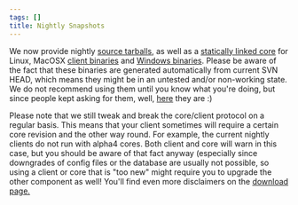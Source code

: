 ```yaml
---
tags: []
title: Nightly Snapshots
---
```

We now provide nightly <a href="/nightly/source">source tarballs</a>, as well as a <a href="/nightly/linux">statically linked core</a> for Linux, MacOSX <a href="/nightly/macosx">client binaries</a> and <a href="/nightly/windows">Windows binaries</a>. Please be aware of the fact that these binaries are generated automatically from current SVN HEAD, which means they might be in an untested and/or non-working state. We do not recommend using them until you know what you're doing, but since people kept asking for them, well, <a href="/nightly">here</a> they are :)

Please note that we still tweak and break the core/client protocol on a regular basis. This means that your client sometimes will require a certain core revision and the other way round. For example, the current nightly clients do not run with alpha4 cores. Both client and core will warn in this case, but you should be aware of that fact anyway (especially since downgrades of config files or the database are usually not possible, so using a client or core that is "too new" might require you to upgrade the other component as well! You'll find even more disclaimers on the <a href="/downloads">download page.</a>
